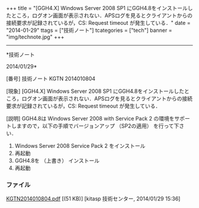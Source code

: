 ﻿+++
title = "[GGH4.X] Windows Server 2008 SP1 にGGH4.8をインストールしたところ，ログオン画面が表示されない．APSログを見るとクライアントからの接続要求が記録されているが，CS: Request timeout が発生している．"
date = "2014-01-29"
ttags = ["技術ノート"]
tcategories = ["tech"]
banner = "img/technote.jpg"
+++

-----------------------------------------------------------------------------------------------------------------------------

*技術ノート

2014/01/29*


[番号]
技術ノート KGTN 2014010804

[現象]
[GGH4.X] Windows Server 2008 SP1
にGGH4.8をインストールしたところ，ログオン画面が表示されない．APSログを見るとクライアントからの接続要求が記録されているが，CS:
Request timeout が発生している．

[説明]
GGH4.8は Windows Server 2008 with Service Pack 2
の環境をサポートしますので，以下の手順でバージョンアップ （SP2の適用）
を行って下さい．

1) Windows Server 2008 Service Pack 2 をインストール
2) 再起動
3) GGH4.8を （上書き） インストール
4) 再起動


### ファイル

 
 


[KGTN2014010804.pdf](http://techreport.kitasp.net/attachments/download/1475/KGTN2014010804.pdf)
 [(51 KB)] [kitasp 技術センター, 2014/01/29
15:36]


 


 


